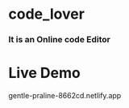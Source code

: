 # code_lover

<h3>It is an Online code Editor</h3>

<h1> Live Demo </h1>
<a>gentle-praline-8662cd.netlify.app</a>

